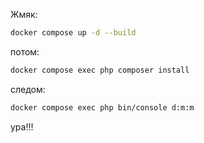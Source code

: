Жмяк:
```bash
docker compose up -d --build
```

потом:
```bash
docker compose exec php composer install
```

следом:
```bash
docker compose exec php bin/console d:m:m
```

ура!!!